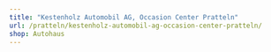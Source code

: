 ```yaml
---
title: "Kestenholz Automobil AG, Occasion Center Pratteln"
url: /pratteln/kestenholz-automobil-ag-occasion-center-pratteln/
shop: Autohaus
---
```

